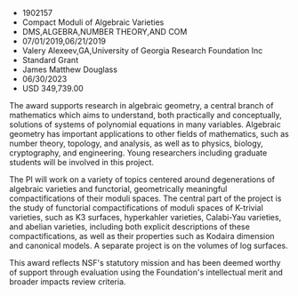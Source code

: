 
* 1902157
* Compact Moduli of Algebraic Varieties
* DMS,ALGEBRA,NUMBER THEORY,AND COM
* 07/01/2019,06/21/2019
* Valery Alexeev,GA,University of Georgia Research Foundation Inc
* Standard Grant
* James Matthew Douglass
* 06/30/2023
* USD 349,739.00

The award supports research in algebraic geometry, a central branch of
mathematics which aims to understand, both practically and conceptually,
solutions of systems of polynomial equations in many variables. Algebraic
geometry has important applications to other fields of mathematics, such as
number theory, topology, and analysis, as well as to physics, biology,
cryptography, and engineering. Young researchers including graduate students
will be involved in this project.

The PI will work on a variety of topics centered around degenerations of
algebraic varieties and functorial, geometrically meaningful compactifications
of their moduli spaces. The central part of the project is the study of
functorial compactifications of moduli spaces of K-trivial varieties, such as K3
surfaces, hyperkahler varieties, Calabi-Yau varieties, and abelian varieties,
including both explicit descriptions of these compactifications, as well as
their properties such as Kodaira dimension and canonical models. A separate
project is on the volumes of log surfaces.

This award reflects NSF's statutory mission and has been deemed worthy of
support through evaluation using the Foundation's intellectual merit and broader
impacts review criteria.
